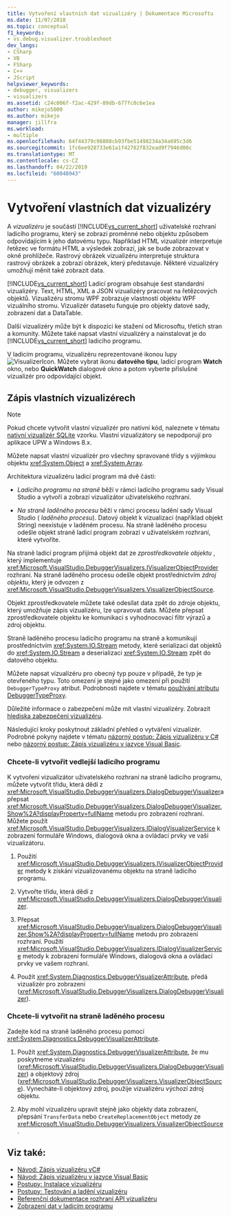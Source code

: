 ```yaml
---
title: Vytvoření vlastních dat vizualizéry | Dokumentace Microsoftu
ms.date: 11/07/2018
ms.topic: conceptual
f1_keywords:
- vs.debug.visualizer.troubleshoot
dev_langs:
- CSharp
- VB
- FSharp
- C++
- JScript
helpviewer_keywords:
- debugger, visualizers
- visualizers
ms.assetid: c24c006f-f2ac-429f-89db-677fc0c6e1ea
author: mikejo5000
ms.author: mikejo
manager: jillfra
ms.workload:
- multiple
ms.openlocfilehash: 64f44379c98808cb93fbe51498234a34a695c3d6
ms.sourcegitcommit: 1fc6ee928733e61a1f42782f832ead9f7946d00c
ms.translationtype: MT
ms.contentlocale: cs-CZ
ms.lasthandoff: 04/22/2019
ms.locfileid: "60048943"
---
```

# <a name="create-custom-data-visualizers"></a>Vytvoření vlastních dat vizualizéry
 A *vizualizéru* je součástí [!INCLUDE[vs_current_short](../code-quality/includes/vs_current_short_md.md)] uživatelské rozhraní ladicího programu, který se zobrazí proměnné nebo objektu způsobem odpovídajícím k jeho datovému typu. Například HTML vizualizér interpretuje řetězec ve formátu HTML a výsledek zobrazí, jak se bude zobrazovat v okně prohlížeče. Rastrový obrázek vizualizéru interpretuje struktura rastrový obrázek a zobrazí obrázek, který představuje. Některé vizualizéry umožňují měnit také zobrazit data.

 [!INCLUDE[vs_current_short](../code-quality/includes/vs_current_short_md.md)] Ladicí program obsahuje šest standardní vizualizéry. Text, HTML, XML a JSON vizualizéry pracovat na řetězcových objektů. Vizualizéru stromu WPF zobrazuje vlastnosti objektu WPF vizuálního stromu. Vizualizér datasetu funguje pro objekty datové sady, zobrazení dat a DataTable.

Další vizualizéry může být k dispozici ke stažení od Microsoftu, třetích stran a komunity. Můžete také napsat vlastní vizualizéry a nainstalovat je do [!INCLUDE[vs_current_short](../code-quality/includes/vs_current_short_md.md)] ladicího programu.

V ladicím programu, vizualizéru reprezentované ikonou lupy ![VisualizerIcon](../debugger/media/dbg-tips-visualizer-icon.png "Vizualizéru ikonu"). Můžete vybrat ikonu **datového tipu**, ladicí program **Watch** okno, nebo **QuickWatch** dialogové okno a potom vyberte příslušné vizualizér pro odpovídající objekt.

## <a name="write-custom-visualizers"></a>Zápis vlastních vizualizérech

 > [!NOTE]
 > Pokud chcete vytvořit vlastní vizualizér pro nativní kód, naleznete v tématu [nativní vizualizér SQLite](https://github.com/Microsoft/VSSDK-Extensibility-Samples/tree/master/SqliteVisualizer) vzorku. Vlastní vizualizátory se nepodporují pro aplikace UPW a Windows 8.x.

Můžete napsat vlastní vizualizér pro všechny spravované třídy s výjimkou objektu <xref:System.Object> a <xref:System.Array>.

Architektura vizualizéru ladicí program má dvě části:

- *Ladicího programu na straně* běží v rámci ladicího programu sady Visual Studio a vytvoří a zobrazí vizualizátor uživatelského rozhraní.

- *Na straně laděného procesu* běží v rámci procesu ladění sady Visual Studio ( *laděného procesu*). Datový objekt k vizualizaci (například objekt String) neexistuje v laděném procesu. Na straně laděného procesu odešle objekt straně ladicí program zobrazí v uživatelském rozhraní, které vytvoříte.

Na straně ladicí program přijímá objekt dat ze *zprostředkovatele objektu* , který implementuje <xref:Microsoft.VisualStudio.DebuggerVisualizers.IVisualizerObjectProvider> rozhraní. Na straně laděného procesu odešle objekt prostřednictvím *zdroj objektu*, který je odvozen z <xref:Microsoft.VisualStudio.DebuggerVisualizers.VisualizerObjectSource>.

Objekt zprostředkovatele můžete také odesílat data zpět do zdroje objektu, který umožňuje zápis vizualizéru, lze upravovat data. Můžete přepsat zprostředkovatele objektu ke komunikaci s vyhodnocovací filtr výrazů a zdroj objektu.

Straně laděného procesu ladicího programu na straně a komunikují prostřednictvím <xref:System.IO.Stream> metody, které serializaci dat objektů do <xref:System.IO.Stream> a deserializaci <xref:System.IO.Stream> zpět do datového objektu.

Můžete napsat vizualizéru pro obecný typ pouze v případě, že typ je otevřeného typu. Toto omezení je stejné jako omezení při použití `DebuggerTypeProxy` atribut. Podrobnosti najdete v tématu [používání atributu DebuggerTypeProxy](../debugger/using-debuggertypeproxy-attribute.md).

Důležité informace o zabezpečení může mít vlastní vizualizéry. Zobrazit [hlediska zabezpečení vizualizéru](../debugger/visualizer-security-considerations.md).

Následující kroky poskytnout základní přehled o vytváření vizualizér. Podrobné pokyny najdete v tématu [názorný postup: Zápis vizualizéru v C# ](../debugger/walkthrough-writing-a-visualizer-in-csharp.md) nebo [názorný postup: Zápis vizualizéru v jazyce Visual Basic](../debugger/walkthrough-writing-a-visualizer-in-visual-basic.md).

### <a name="to-create-the-debugger-side"></a>Chcete-li vytvořit vedlejší ladicího programu

K vytvoření vizualizátor uživatelského rozhraní na straně ladicího programu, můžete vytvořit třídu, která dědí z <xref:Microsoft.VisualStudio.DebuggerVisualizers.DialogDebuggerVisualizer>a přepsat <xref:Microsoft.VisualStudio.DebuggerVisualizers.DialogDebuggerVisualizer.Show%2A?displayProperty=fullName> metodu pro zobrazení rozhraní. Můžete použít <xref:Microsoft.VisualStudio.DebuggerVisualizers.IDialogVisualizerService> k zobrazení formuláře Windows, dialogová okna a ovládací prvky ve vaší vizualizátoru.

1. Použití <xref:Microsoft.VisualStudio.DebuggerVisualizers.IVisualizerObjectProvider> metody k získání vizualizovanému objektu na straně ladicího programu.

1. Vytvořte třídu, která dědí z <xref:Microsoft.VisualStudio.DebuggerVisualizers.DialogDebuggerVisualizer>.

1. Přepsat <xref:Microsoft.VisualStudio.DebuggerVisualizers.DialogDebuggerVisualizer.Show%2A?displayProperty=fullName> metodu pro zobrazení rozhraní. Použití <xref:Microsoft.VisualStudio.DebuggerVisualizers.IDialogVisualizerService> metody k zobrazení formuláře Windows, dialogová okna a ovládací prvky ve vašem rozhraní.

4. Použít <xref:System.Diagnostics.DebuggerVisualizerAttribute>, předá vizualizér pro zobrazení (<xref:Microsoft.VisualStudio.DebuggerVisualizers.DialogDebuggerVisualizer>).

### <a name="to-create-the-debuggee-side"></a>Chcete-li vytvořit na straně laděného procesu

Zadejte kód na straně laděného procesu pomocí <xref:System.Diagnostics.DebuggerVisualizerAttribute>.

1. Použít <xref:System.Diagnostics.DebuggerVisualizerAttribute>, že mu poskytneme vizualizéru (<xref:Microsoft.VisualStudio.DebuggerVisualizers.DialogDebuggerVisualizer>) a objektový zdroj (<xref:Microsoft.VisualStudio.DebuggerVisualizers.VisualizerObjectSource>). Vynecháte-li objektový zdroj, použije vizualizéru výchozí zdroj objektu.

1. Aby mohl vizualizéru upravit stejně jako objekty data zobrazení, přepsání `TransferData` nebo `CreateReplacementObject` metody ze <xref:Microsoft.VisualStudio.DebuggerVisualizers.VisualizerObjectSource>.

## <a name="see-also"></a>Viz také:

- [Návod: Zápis vizualizéru vC#](../debugger/walkthrough-writing-a-visualizer-in-csharp.md)
- [Návod: Zápis vizualizéru v jazyce Visual Basic](../debugger/walkthrough-writing-a-visualizer-in-visual-basic.md)
- [Postupy: Instalace vizualizéru](../debugger/how-to-install-a-visualizer.md)
- [Postupy: Testování a ladění vizualizéru](../debugger/how-to-test-and-debug-a-visualizer.md)
- [Referenční dokumentace rozhraní API vizualizéru](../debugger/visualizer-api-reference.md)
- [Zobrazení dat v ladicím programu](../debugger/viewing-data-in-the-debugger.md)